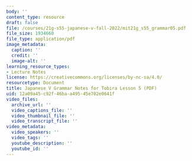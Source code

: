 ```yaml
---
body: ''
content_type: resource
draft: false
file: /courses/21g-s55-japanese-v-fall-2022/mit21g_s55_grammar05.pdf
file_size: 1934660
file_type: application/pdf
image_metadata:
  caption: ''
  credit: ''
  image-alt: ''
learning_resource_types:
- Lecture Notes
license: https://creativecommons.org/licenses/by-nc-sa/4.0/
resourcetype: Document
title: Japanese V Grammar Notes for Tobira Lesson 5 (PDF)
uid: 12a09a45-c92f-46ba-a495-45e702e0641f
video_files:
  archive_url: ''
  video_captions_file: ''
  video_thumbnail_file: ''
  video_transcript_file: ''
video_metadata:
  video_speakers: ''
  video_tags: ''
  youtube_description: ''
  youtube_id: ''
---
```

